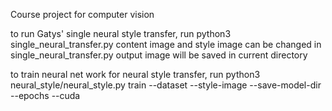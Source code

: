 Course project for computer vision

to run Gatys' single neural style transfer, run
python3 single_neural_transfer.py
content image and style image can be changed in single_neural_transfer.py
output image will be saved in current directory

to train neural net work for neural style transfer, run
python3 neural_style/neural_style.py train --dataset <dataset dir> --style-image <style-img dir> --save-model-dir <model-save dir> --epochs <epoch number> --cuda <whether cuda is available>